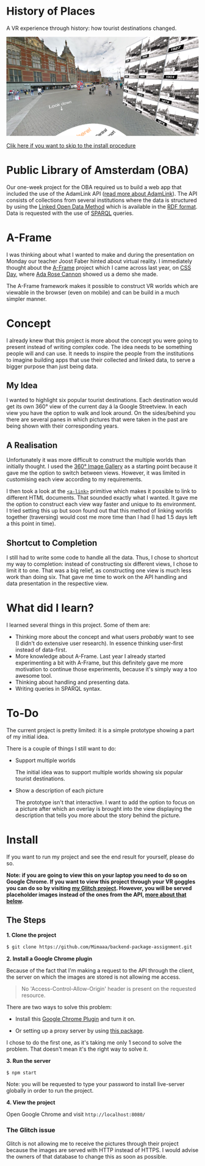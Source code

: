 # History of Places

A VR experience through history: how tourist destinations changed.

![alt text](https://github.com/Mimaaa/MINOR_WD_PROJECT1/blob/master/assets/images/screenshot.png "Screenshot")

[Clik here if you want to skip to the install procedure](#install)

# Public Library of Amsterdam (OBA)

Our one-week project for the OBA required us to build a web app that included the use of the AdamLink API ([read more about AdamLink](http://blogadamlink.nl/het-project/)). The API consists of collections from several institutions where the data is structured by using the [Linked Open Data Method](https://en.wikipedia.org/wiki/Linked_data) which is available in the [RDF format](https://en.wikipedia.org/wiki/Resource_Description_Framework). Data is requested with the use of [SPARQL](https://en.wikipedia.org/wiki/SPARQL) queries.

# A-Frame

I was thinking about what I wanted to make and during the presentation on Monday our teacher Joost Faber hinted about virtual reality. I immediately thought about the [A-Frame](https://aframe.io/) project which I came across last year, on [CSS Day](https://cssday.nl/), where [Ada Rose Cannon](https://twitter.com/lady_ada_king) showed us a demo she made.

The A-Frame framework makes it possible to construct VR worlds which are viewable in the browser (even on mobile) and can be build in a much simpler manner.

# Concept

I already knew that this project is more about the concept you were going to present instead of writing complex code. The idea needs to be something people will and can use. It needs to inspire the people from the institutions to imagine building apps that use their collected and linked data, to serve a bigger purpose than just being data.

## My Idea

I wanted to highlight six popular tourist destinations. Each destination would get its own 360° view of the current day á la Google Streetview. In each view you have the option to walk and look around. On the sides/behind you there are several panes in which pictures that were taken in the past are being shown with their corresponding years.

## A Realisation

Unfortunately it was more difficult to construct the multiple worlds than initially thought. I used the [360° Image Gallery](https://aframe.io/examples/showcase/360-image-gallery/) as a starting point because it gave me the option to switch between views. However, it was limited in customising each view according to my requirements.

I then took a look at the [`<a-link>`](https://aframe.io/docs/0.8.0/primitives/a-link.html) primitive which makes it possible to link to different HTML documents. That sounded exactly what I wanted. It gave me the option to construct each view way faster and unique to its environment. I tried setting this up but soon found out that this method of linking worlds together (traversing) would cost me more time than I had (I had 1.5 days left a this point in time).

## Shortcut to Completion

I still had to write some code to handle all the data. Thus, I chose to shortcut my way to completion: instead of constructing six different views, I chose to limit it to one. That was a big relief, as constructing one view is much less work than doing six. That gave me time to work on the API handling and data presentation in the respective view.

# What did I learn?

I learned several things in this project. Some of them are:

* Thinking more about the concept and what users *probably* want to see (I didn't do extensive user research). In essence thinking user-first instead of data-first.
* More knowledge about A-Frame. Last year I already started experimenting a bit with A-Frame, but this definitely gave me more motivation to continue those experiments, because it's simply way a too awesome tool.
* Thinking about handling and presenting data.
* Writing queries in SPARQL syntax.

# To-Do

The current project is pretty limited: it is a simple prototype showing a part of my initial idea. 

There is a couple of things I still want to do:

* Support multiple worlds

  The initial idea was to support multiple worlds showing six popular tourist destinations.

* Show a description of each picture

  The prototype isn't that interactive. I want to add the option to focus on a picture after which an overlay is brought into the view displaying the description that tells you more about the story behind the picture.

# Install

If you want to run my project and see the end result for yourself, please do so.

**Note: if you are going to view this on your laptop you need to do so on Google Chrome. If you want to view this project through your VR goggles you can do so by visiting [my Glitch project](https://powerful-raven.glitch.me). However, you will be served placeholder images instead of the ones from the API, [more about that below](#the-glitch-issue).**

## The Steps

**1. Clone the project**

```sh
$ git clone https://github.com/Mimaaa/backend-package-assignment.git
```

**2. Install a Google Chrome plugin**

Because of the fact that I'm making a request to the API through the client, the server on which the images are stored is not allowing me access. 

>No 'Access-Control-Allow-Origin' header is present on the requested resource.

There are two ways to solve this problem:

* Install this [Google Chrome Plugin](https://chrome.google.com/webstore/detail/moesif-origin-cors-change/digfbfaphojjndkpccljibejjbppifbc?hl=en) and turn it on.

* Or setting up a proxy server by using [this package](https://github.com/Rob--W/cors-anywhere). 

I chose to do the first one, as it's taking me only 1 second to solve the problem. That doesn't mean it's the right way to solve it.

**3. Run the server**

```sh
$ npm start
```

Note: you will be requested to type your password to install live-server globally in order to run the project.

**4. View the project**

Open Google Chrome and visit `http://localhost:8080/`

### The Glitch issue

Glitch is not allowing me to receive the pictures through their project because the images are served with HTTP instead of HTTPS. I would advise the owners of that database to change this as soon as possible.


